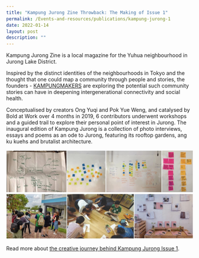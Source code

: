 ```yaml
---
title: "Kampung Jurong Zine Throwback: The Making of Issue 1"
permalink: /Events-and-resources/publications/kampung-jurong-1
date: 2022-01-14
layout: post
description: ""
---
```

Kampung Jurong Zine is a local magazine for the Yuhua neighbourhood in Jurong Lake District.

Inspired by the distinct identities of the neighbourhoods in Tokyo and the thought that one could map a community through people and stories, the founders - [KAMPUNGMAKERS](https://aboldkampung.wixsite.com/kampung) are exploring the potential such community stories can have in deepening intergenerational connectivity and social health.

Conceptualised by creators Ong Yuqi and Pok Yue Weng, and catalysed by Bold at Work over 4 months in 2019, 6 contributors underwent workshops and a guided trail to explore their personal point of interest in Jurong. The inaugural edition of Kampung Jurong is a collection of photo interviews, essays and poems as an ode to Jurong, featuring its rooftop gardens, ang ku kuehs and brutalist architecture. 

![Alt text for image on Isomer site](/images/Kg%20Jurong%2001_collage.jpg)

Read more about [the creative journey behind Kampung Jurong Issue 1](https://aboldkampung.wixsite.com/kampung/issue-1).

